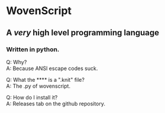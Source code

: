 # WovenScript
## A *very* high level programming language
### Written in python.

Q: Why?  
A: Because ANSI escape codes suck.  

Q: What the **** is a ".knit" file?  
A: The .py of wovenscript.  

Q: How do I install it?  
A: Releases tab on the github repository.  
